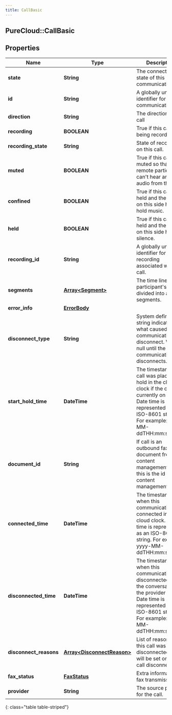 ```yaml
---
title: CallBasic
---
```

## PureCloud::CallBasic

## Properties

|Name | Type | Description | Notes|
|------------ | ------------- | ------------- | -------------|
| **state** | **String** | The connection state of this communication. | [optional] |
| **id** | **String** | A globally unique identifier for this communication. | [optional] |
| **direction** | **String** | The direction of the call | [optional] |
| **recording** | **BOOLEAN** | True if this call is being recorded. | [optional] |
| **recording_state** | **String** | State of recording on this call. | [optional] |
| **muted** | **BOOLEAN** | True if this call is muted so that remote participants can&#39;t hear any audio from this end. | [optional] |
| **confined** | **BOOLEAN** | True if this call is held and the person on this side hears hold music. | [optional] |
| **held** | **BOOLEAN** | True if this call is held and the person on this side hears silence. | [optional] |
| **recording_id** | **String** | A globally unique identifier for the recording associated with this call. | [optional] |
| **segments** | [**Array&lt;Segment&gt;**](Segment.html) | The time line of the participant&#39;s call, divided into activity segments. | [optional] |
| **error_info** | [**ErrorBody**](ErrorBody.html) |  | [optional] |
| **disconnect_type** | **String** | System defined string indicating what caused the communication to disconnect. Will be null until the communication disconnects. | [optional] |
| **start_hold_time** | **DateTime** | The timestamp the call was placed on hold in the cloud clock if the call is currently on hold. Date time is represented as an ISO-8601 string. For example: yyyy-MM-ddTHH:mm:ss.SSSZ | [optional] |
| **document_id** | **String** | If call is an outbound fax of a document from content management, then this is the id in content management. | [optional] |
| **connected_time** | **DateTime** | The timestamp when this communication was connected in the cloud clock. Date time is represented as an ISO-8601 string. For example: yyyy-MM-ddTHH:mm:ss.SSSZ | [optional] |
| **disconnected_time** | **DateTime** | The timestamp when this communication disconnected from the conversation in the provider clock. Date time is represented as an ISO-8601 string. For example: yyyy-MM-ddTHH:mm:ss.SSSZ | [optional] |
| **disconnect_reasons** | [**Array&lt;DisconnectReason&gt;**](DisconnectReason.html) | List of reasons that this call was disconnected. This will be set once the call disconnects. | [optional] |
| **fax_status** | [**FaxStatus**](FaxStatus.html) | Extra information on fax transmission. | [optional] |
| **provider** | **String** | The source provider for the call. | [optional] |
{: class="table table-striped"}



